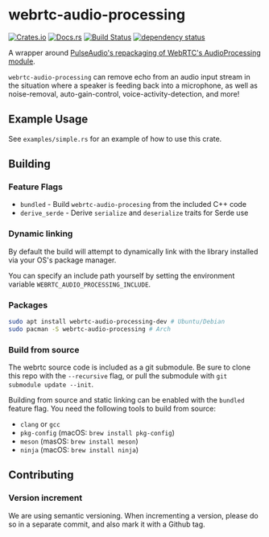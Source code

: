 # webrtc-audio-processing
[![Crates.io](https://img.shields.io/crates/v/webrtc-audio-processing.svg)](https://crates.io/crates/webrtc-audio-processing)
[![Docs.rs](https://docs.rs/webrtc-audio-processing/badge.svg)](https://docs.rs/webrtc-audio-processing)
[![Build Status](https://travis-ci.org/tonarino/webrtc-audio-processing.svg?branch=master)](https://travis-ci.org/tonarino/webrtc-audio-processing)
[![dependency status](https://deps.rs/repo/github/tonarino/webrtc-audio-processing/status.svg)](https://deps.rs/repo/github/tonarino/webrtc-audio-processing)

A wrapper around [PulseAudio's repackaging of WebRTC's AudioProcessing module](https://www.freedesktop.org/software/pulseaudio/webrtc-audio-processing/).

`webrtc-audio-processing` can remove echo from an audio input stream in the situation where a speaker is feeding back into a microphone, as well as noise-removal, auto-gain-control, voice-activity-detection, and more!

## Example Usage

See `examples/simple.rs` for an example of how to use this crate.

## Building

### Feature Flags

* `bundled` - Build `webrtc-audio-procesing` from the included C++ code
* `derive_serde` - Derive `serialize` and `deserialize` traits for Serde use

### Dynamic linking

By default the build will attempt to dynamically link with the library installed via your OS's package manager.

You can specify an include path yourself by setting the environment variable `WEBRTC_AUDIO_PROCESSING_INCLUDE`.

### Packages

```sh
sudo apt install webrtc-audio-processing-dev # Ubuntu/Debian
sudo pacman -S webrtc-audio-processing # Arch
```

### Build from source

The webrtc source code is included as a git submodule. Be sure to clone this repo with the `--recursive` flag, or pull the submodule with `git submodule update --init`.

Building from source and static linking can be enabled with the `bundled` feature flag. You need the following tools to build from source:

* `clang` or `gcc`
* `pkg-config` (macOS: `brew install pkg-config`)
* `meson` (masOS: `brew install meson`)
* `ninja` (macOS: `brew install ninja`)

## Contributing

### Version increment

We are using semantic versioning. When incrementing a version, please do so in a separate commit, and also mark it with a Github tag.
